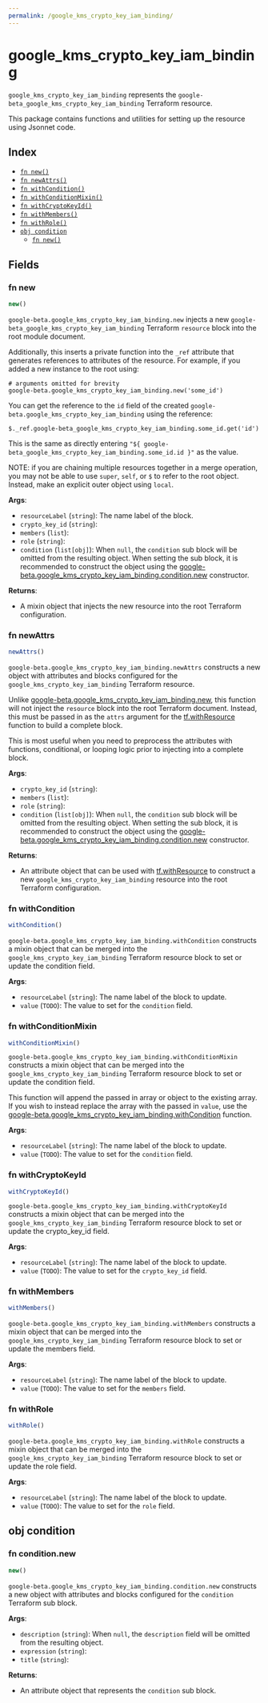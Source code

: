 ```yaml
---
permalink: /google_kms_crypto_key_iam_binding/
---
```


# google_kms_crypto_key_iam_binding

`google_kms_crypto_key_iam_binding` represents the `google-beta_google_kms_crypto_key_iam_binding` Terraform resource.



This package contains functions and utilities for setting up the resource using Jsonnet code.


## Index

* [`fn new()`](#fn-new)
* [`fn newAttrs()`](#fn-newattrs)
* [`fn withCondition()`](#fn-withcondition)
* [`fn withConditionMixin()`](#fn-withconditionmixin)
* [`fn withCryptoKeyId()`](#fn-withcryptokeyid)
* [`fn withMembers()`](#fn-withmembers)
* [`fn withRole()`](#fn-withrole)
* [`obj condition`](#obj-condition)
  * [`fn new()`](#fn-conditionnew)

## Fields

### fn new

```ts
new()
```


`google-beta.google_kms_crypto_key_iam_binding.new` injects a new `google-beta_google_kms_crypto_key_iam_binding` Terraform `resource`
block into the root module document.

Additionally, this inserts a private function into the `_ref` attribute that generates references to attributes of the
resource. For example, if you added a new instance to the root using:

    # arguments omitted for brevity
    google-beta.google_kms_crypto_key_iam_binding.new('some_id')

You can get the reference to the `id` field of the created `google-beta.google_kms_crypto_key_iam_binding` using the reference:

    $._ref.google-beta_google_kms_crypto_key_iam_binding.some_id.get('id')

This is the same as directly entering `"${ google-beta_google_kms_crypto_key_iam_binding.some_id.id }"` as the value.

NOTE: if you are chaining multiple resources together in a merge operation, you may not be able to use `super`, `self`,
or `$` to refer to the root object. Instead, make an explicit outer object using `local`.

**Args**:
  - `resourceLabel` (`string`): The name label of the block.
  - `crypto_key_id` (`string`): 
  - `members` (`list`): 
  - `role` (`string`): 
  - `condition` (`list[obj]`):  When `null`, the `condition` sub block will be omitted from the resulting object. When setting the sub block, it is recommended to construct the object using the [google-beta.google_kms_crypto_key_iam_binding.condition.new](#fn-googlekmscryptokeyiambindingconditionnew) constructor.

**Returns**:
- A mixin object that injects the new resource into the root Terraform configuration.


### fn newAttrs

```ts
newAttrs()
```


`google-beta.google_kms_crypto_key_iam_binding.newAttrs` constructs a new object with attributes and blocks configured for the `google_kms_crypto_key_iam_binding`
Terraform resource.

Unlike [google-beta.google_kms_crypto_key_iam_binding.new](#fn-googlekmscryptokeyiambindingnew), this function will not inject the `resource`
block into the root Terraform document. Instead, this must be passed in as the `attrs` argument for the
[tf.withResource](https://github.com/tf-libsonnet/core/tree/main/docs#fn-withresource) function to build a complete block.

This is most useful when you need to preprocess the attributes with functions, conditional, or looping logic prior to
injecting into a complete block.

**Args**:
  - `crypto_key_id` (`string`): 
  - `members` (`list`): 
  - `role` (`string`): 
  - `condition` (`list[obj]`):  When `null`, the `condition` sub block will be omitted from the resulting object. When setting the sub block, it is recommended to construct the object using the [google-beta.google_kms_crypto_key_iam_binding.condition.new](#fn-googlekmscryptokeyiambindingconditionnew) constructor.

**Returns**:
  - An attribute object that can be used with [tf.withResource](https://github.com/tf-libsonnet/core/tree/main/docs#fn-withresource) to construct a new `google_kms_crypto_key_iam_binding` resource into the root Terraform configuration.


### fn withCondition

```ts
withCondition()
```

`google-beta.google_kms_crypto_key_iam_binding.withCondition` constructs a mixin object that can be merged into the `google_kms_crypto_key_iam_binding`
Terraform resource block to set or update the condition field.



**Args**:
  - `resourceLabel` (`string`): The name label of the block to update.
  - `value` (`TODO`): The value to set for the `condition` field.


### fn withConditionMixin

```ts
withConditionMixin()
```

`google-beta.google_kms_crypto_key_iam_binding.withConditionMixin` constructs a mixin object that can be merged into the `google_kms_crypto_key_iam_binding`
Terraform resource block to set or update the condition field.

This function will append the passed in array or object to the existing array. If you wish
to instead replace the array with the passed in `value`, use the [google-beta.google_kms_crypto_key_iam_binding.withCondition](TODO)
function.


**Args**:
  - `resourceLabel` (`string`): The name label of the block to update.
  - `value` (`TODO`): The value to set for the `condition` field.


### fn withCryptoKeyId

```ts
withCryptoKeyId()
```

`google-beta.google_kms_crypto_key_iam_binding.withCryptoKeyId` constructs a mixin object that can be merged into the `google_kms_crypto_key_iam_binding`
Terraform resource block to set or update the crypto_key_id field.



**Args**:
  - `resourceLabel` (`string`): The name label of the block to update.
  - `value` (`TODO`): The value to set for the `crypto_key_id` field.


### fn withMembers

```ts
withMembers()
```

`google-beta.google_kms_crypto_key_iam_binding.withMembers` constructs a mixin object that can be merged into the `google_kms_crypto_key_iam_binding`
Terraform resource block to set or update the members field.



**Args**:
  - `resourceLabel` (`string`): The name label of the block to update.
  - `value` (`TODO`): The value to set for the `members` field.


### fn withRole

```ts
withRole()
```

`google-beta.google_kms_crypto_key_iam_binding.withRole` constructs a mixin object that can be merged into the `google_kms_crypto_key_iam_binding`
Terraform resource block to set or update the role field.



**Args**:
  - `resourceLabel` (`string`): The name label of the block to update.
  - `value` (`TODO`): The value to set for the `role` field.


## obj condition



### fn condition.new

```ts
new()
```


`google-beta.google_kms_crypto_key_iam_binding.condition.new` constructs a new object with attributes and blocks configured for the `condition`
Terraform sub block.



**Args**:
  - `description` (`string`):  When `null`, the `description` field will be omitted from the resulting object.
  - `expression` (`string`): 
  - `title` (`string`): 

**Returns**:
  - An attribute object that represents the `condition` sub block.
